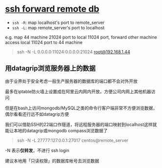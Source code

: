 # [ssh forward remote db](/2021/06/ssh_tunnel_forward_remote_db_port.md)

- `ssh -R`: map localhost's port to remote_server
- `ssh -L`: map remote_server's port to localhost

e.g. map 44 machine 21024 port to local 11024 port, forward other machine access local 11024 port to 44 machine

> ssh -N -L 0.0.0.0:11024:0.0.0.0:21024 root@192.168.1.44

## 用datagrip浏览服务器上的数据

由于业界处于安全考虑一般生产服务器的数据库的端口都不会对外开放

最多在iptable防火墙上设置成在阿里云内网内开放，方便公司内网上其他机器访问

但是在bash上访问mongodb/MySQL之类的命令行客户端非常不方便浏览数据，偶尔看看还行远不如datagrip方便

我们可以借助SSH的22端口作隧道，将远程服务器的端口映射到localhost这样就能让本地的datagrip或mongodb compass浏览数据了

> ssh -N -L 27777:127.0.0.1:27017 centos@remote_server

-N 表示**仅转发**，不进行 ssh login

建议本地用「只读权限」的数据库帐号去浏览数据
